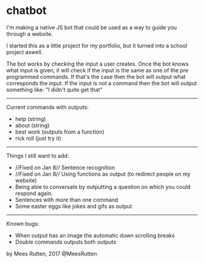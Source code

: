 # chatbot

I'm making a native JS bot that could be used as a way to guide you through a website.

I started this as a little project for my portfolio, but it turned into a school project aswell.

The bot works by checking the input a user creates.
Once the bot knows what input is given, it will check if the input is the same as one of the pre programmed commands.
If that's the case then the bot will output what corresponds the input.
If the input is not a command then the bot will output something like: "I didn't quite get that"

***
Current commands with outputs:
- help (string)
- about (string)
- best work (outputs from a function)
- rick roll (just try it)

***
Things I still want to add:
- //Fixed on Jan 8// Sentence recognition
- //Fixed on Jan 8// Using functions as output (to redirect people on my website)
- Being able to conversate by outputting a question on which you could respond again.
- Sentences with more than one command
- Some easter eggs like jokes and gifs as output

***
Known bugs:
- When output has an image the automatic down scrolling breaks
- Double commands outputs both outputs

by Mees Rutten, 2017
@MeesRutten
